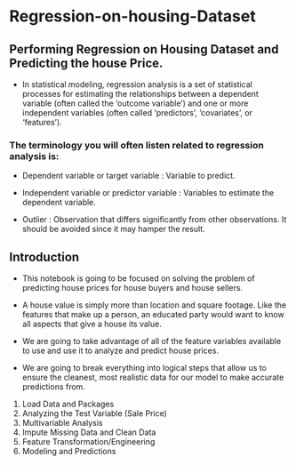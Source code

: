 # Regression-on-housing-Dataset

## Performing Regression on Housing Dataset and Predicting the house Price.

* In statistical modeling, regression analysis is a set of statistical processes for estimating the relationships between a dependent variable (often called the ‘outcome variable’) and one or more independent variables (often called ‘predictors’, ‘covariates’, or ‘features’).
 
### The terminology you will often listen related to regression analysis is:

* Dependent variable or target variable :  Variable to predict.

* Independent variable or predictor variable :  Variables to estimate the dependent variable.

* Outlier :  Observation that differs significantly from other observations. It should be avoided since it may hamper the result. 



## Introduction

* This notebook is going to be focused on solving the problem of predicting house prices for house buyers and house sellers.

* A house value is simply more than location and square footage. Like the features that make up a person, an educated party would want to know all aspects that give a house its value.

* We are going to take advantage of all of the feature variables available to use and use it to analyze and predict house prices.

* We are going to break everything into logical steps that allow us to ensure the cleanest, most realistic data for our model to make accurate predictions from.

 1.    Load Data and Packages
 2.    Analyzing the Test Variable (Sale Price)
 3.    Multivariable Analysis
 4.    Impute Missing Data and Clean Data
 5.    Feature Transformation/Engineering
 6.    Modeling and Predictions
